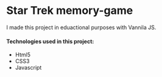 # Star Trek memory-game
I made this project in eduactional purposes with Vannila JS.


<h4>Technologies used in this project:</h4>
<ul>
<li>Html5</li>
<li>CSS3</li>
<li>Javascript</li>
</ul>
